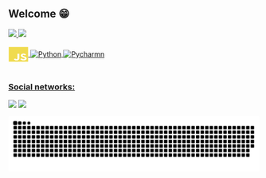 ## Welcome 😁

 <div>
   <a href="https://github.com/adriel-mp3">
   <img height="180em" src="https://github-readme-stats.vercel.app/api?username=adriel-mp3&show_icons=true&theme=tokyonight&include_all_commits=true&count_private=true"/>
   <img height="180em" src="https://github-readme-stats.vercel.app/api/top-langs/?username=adriel-mp3&layout=compact&langs_count=6&theme=tokyonight"/>

</div>
<div style="display: inline_block"><br>
  <img align="center" alt="Js" height="30" width="40" src="https://raw.githubusercontent.com/devicons/devicon/master/icons/javascript/javascript-plain.svg">
  <img align="center" alt="Python" height="30" width="40"src="https://cdn.jsdelivr.net/gh/devicons/devicon/icons/python/python-original.svg" />
  <img align="center" alt="Pycharmn" height="30" width="40" src="https://cdn.jsdelivr.net/gh/devicons/devicon/icons/pycharm/pycharm-original.svg" />
</div>
 
 <br>
 
  ### Social networks:
 
<div> 
 <a href="https://www.instagram.com/adrielsanto.s/?hl=en" target="_blank"><img src="https://img.shields.io/badge/-Instagram-%23E4405F?style=for-the-badge&logo=instagram&logoColor=white" target="_blank"></a>
 <a href="https://www.linkedin.com/in/adriel-santos-804282212/" target="_blank"><img src="https://img.shields.io/badge/-LinkedIn-%230077B5?style=for-the-badge&logo=linkedin&logoColor=white" target="_blank"></a> 
 
  ![Snake animation](https://github.com/adriel-mp3/adriel-mp3/blob/output/github-contribution-grid-snake.svg)

</div>
